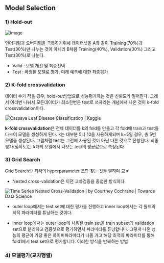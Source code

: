 

## Model Selection

### 1) Hold-out
![image](https://user-images.githubusercontent.com/45659433/142563379-0be5863f-a426-4751-a026-6b25812f10b6.png)

언더피팅과 오버피팅을 극복하기위해 데이터셋을 A와 같이 Training(70%)과 Test(30%)만 나누는 것이 아니라 B처럼 Training(40%), Validation(30%) 그리고 Test(30%)로 나눈다. 
- Valid : 모델 개선 및 최종선택
- Test : 확정된 모델로 평가, 미래 예측에 대한 최종평가 


### 2) K-fold crossvalidation
데이터 수가 적을 경우, hold-out방법으로 성능평가하는 것은 신뢰도가 떨어진다. 그래서 여러번 나눠서 모든데이터가 최소한번은 test로 쓰자라는 개념에서 나온 것이 k-fold crossvalidation이다.

![Cassava Leaf Disease Classification | Kaggle](https://www.googleapis.com/download/storage/v1/b/kaggle-forum-message-attachments/o/inbox%2F4367831%2Fa7eaffa417f9905be8f0e22af7326ac0%2Fk-fold.jpg?generation=1609935772242624&alt=media)

**k-fold crossvalidation**은 전체 데이터를 k의 fold를 만들고 각 fold에 train과 test를 나누어 모델을 생성하게 된다. k는 대부분 5나 10을 사용하게되며 k=5일 경우, 총 5번 모델을 생성된다. 그림처럼 test는 그전에 사용된 것이 아닌 다른 것으로 진행된다. 최종평가(정확도)는 k개의 모델에서 나오는 test의 평균값으로 측정된다.

### 3) Grid Search
 Grid Search란 최적의 hyperparameter 조합 찾는 것을 말하며 교ㅊ
- Nested cross-validation은 이전 교차검증을 중첩한 방식이다.

![Time Series Nested Cross-Validation | by Courtney Cochrane | Towards Data  Science](https://miro.medium.com/max/1400/1*5vky1z29e1iO6iOvCTBJxg.png)
- outer loop에서는 test set에 대한 평가를 진행하고 inner loop에서는 각 폴드의 최적 파라미터를 튜닝하는 것이다.


- inner loop에서는 outer loop에 사용될 train set을 train subset과 validation set으로 분리하고 검증셋으로 평가하면서 파라미터를 튜닝합니다. 그렇게 나온 성능의 평균이 가장 좋은 하이퍼파라미터가 나올 거고 해당 최적의 파라미터를 통해 fold1에서 test set으로 평가합니다. 이러한 방식을 반복하는 방법


### 4) 모델평가(교차행렬)
<!--stackedit_data:
eyJoaXN0b3J5IjpbOTIwNDMzNDQwLDEwNDY0MjkxMTgsNDcyMz
kyMzgxLC00OTYzMjk1MzgsLTE4MzgxMzc2NDEsMTU4MTg3NzAw
NiwtNTk4ODc1MDMyXX0=
-->